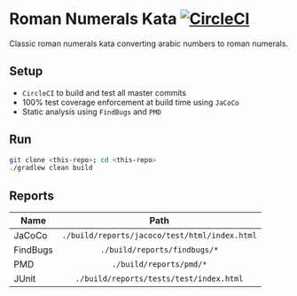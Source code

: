 # Roman Numerals Kata [![CircleCI](https://circleci.com/gh/luiscarlin/roman-numerals-kata/tree/master.svg?style=svg)](https://circleci.com/gh/luiscarlin/roman-numerals-kata/tree/master)

Classic roman numerals kata converting arabic numbers to roman numerals.


## Setup

- `CircleCI` to build and test all master commits
- 100% test coverage enforcement at build time using `JaCoCo`
- Static analysis using `FindBugs` and `PMD`

## Run

```bash
git clone <this-repo>; cd <this-repo>
./gradlew clean build
```

## Reports

| Name     | Path                                          |
| -------- |:---------------------------------------------:|
| JaCoCo   | `./build/reports/jacoco/test/html/index.html` |
| FindBugs | `./build/reports/findbugs/*`                  |
| PMD      | `./build/reports/pmd/*`                       |
| JUnit    | `./build/reports/tests/test/index.html`       |